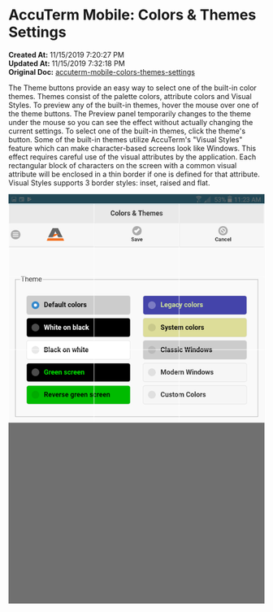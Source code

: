 # AccuTerm Mobile: Colors & Themes Settings

**Created At:** 11/15/2019 7:20:27 PM  
**Updated At:** 11/15/2019 7:32:18 PM  
**Original Doc:** [accuterm-mobile-colors-themes-settings](https://docs.zumasys.com/accutermmobile/accuterm-mobile-colors-themes-settings)  


The Theme buttons provide an easy way to select one of the built-in color themes. Themes consist of the palette colors, attribute colors and Visual Styles. To preview any of the built-in themes, hover the mouse over one of the theme buttons. The Preview panel temporarily changes to the theme under the mouse so you can see the effect without actually changing the current settings. To select one of the built-in themes, click the theme's button. Some of the built-in themes utilize AccuTerm's "Visual Styles" feature which can make character-based screens look like Windows. This effect requires careful use of the visual attributes by the application. Each rectangular block of characters on the screen with a common visual attribute will be enclosed in a thin border if one is defined for that attribute. Visual Styles supports 3 border styles: inset, raised and flat.

![accuterm-mobile-colors-themes-settings: 1573845830818-1573845830817](./1573845830818-1573845830817.png)
